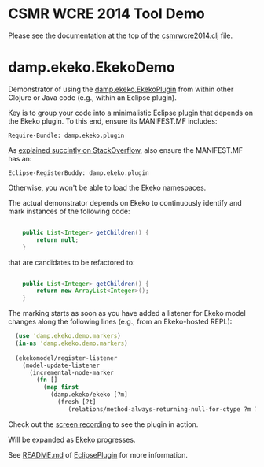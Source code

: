 # CSMR WCRE 2014 Tool Demo 

Please see the documentation at the top of the [csmrwcre2014.clj](https://github.com/cderoove/damp.ekeko/blob/master/damp.ekeko.demo.plugin/src/damp/ekeko/demo/csmrwcre2014.clj) file. 


# damp.ekeko.EkekoDemo

Demonstrator of using the [damp.ekeko.EkekoPlugin](https://github.com/cderoove/damp.ekeko/tree/master/EkekoPlugin) from within other Clojure or Java code (e.g., within an Eclipse plugin). 

Key is to group your code into a minimalistic Eclipse plugin that depends on the Ekeko plugin.
To this end, ensure its MANIFEST.MF includes:

```
Require-Bundle: damp.ekeko.plugin
```

As [explained succintly on StackOverflow](http://stackoverflow.com/questions/8018207/clojure-classpath-issue-within-an-eclipse-plugin), also ensure the MANIFEST.MF has an:

```
Eclipse-RegisterBuddy: damp.ekeko.plugin
```
Otherwise, you won't be able to load the Ekeko namespaces.

The actual demonstrator depends on Ekeko to continuously identify and mark instances of the following code:
```Java

    public List<Integer> getChildren() {
    	return null;
    }     
```  
  that are candidates to be refactored to:

```Java

    public List<Integer> getChildren() {
    	return new ArrayList<Integer>();
    }     
```

The marking starts as soon as you have added a listener for Ekeko model changes along the following lines (e.g., from an Ekeko-hosted REPL):

```clj
  (use 'damp.ekeko.demo.markers)
  (in-ns 'damp.ekeko.demo.markers)
  
  (ekekomodel/register-listener 
    (model-update-listener 
      (incremental-node-marker
        (fn []
          (map first 
            (damp.ekeko/ekeko [?m] 
              (fresh [?t]
                 (relations/method-always-returning-null-for-ctype ?m ?t))))))))
```  

Check out the [screen recording](http://www.youtube.com/watch?v=kSPjXnJ7S6s&feature=g-upl) to see the plugin in action. 

Will be expanded as Ekeko progresses.


See [README.md](https://github.com/cderoove/damp.ekeko/blob/master/EkekoPlugin/README.md) of [EclipsePlugin](https://github.com/cderoove/damp.ekeko/tree/master/EkekoPlugin) for more information.
